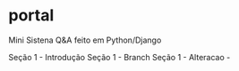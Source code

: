# portal
Mini Sistena Q&amp;A feito em Python/Django

Seção 1 - Introdução
Seção 1 - Branch
Seção 1 - Alteracao -
